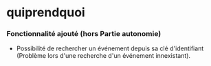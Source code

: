 # quiprendquoi

### Fonctionnalité ajouté (hors Partie autonomie)
- Possibilité de rechercher un événement depuis sa clé d'identifiant
(Problème lors d'une recherche d'un événement innexistant).
